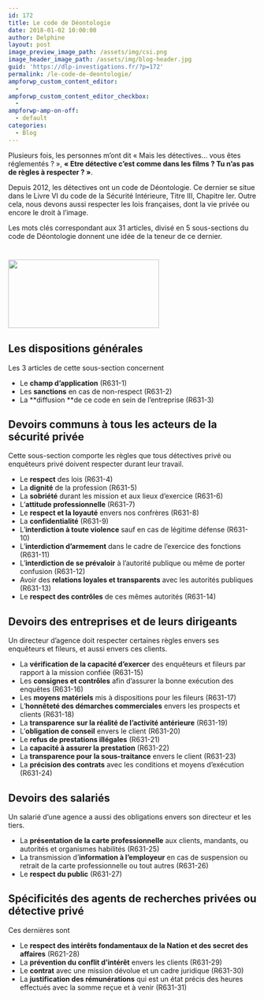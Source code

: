 ```yaml
---
id: 172
title: Le code de Déontologie
date: 2018-01-02 10:00:00
author: Delphine
layout: post
image_preview_image_path: /assets/img/csi.png
image_header_image_path: /assets/img/blog-header.jpg
guid: 'https://dlp-investigations.fr/?p=172'
permalink: /le-code-de-deontologie/
ampforwp_custom_content_editor:
  -
ampforwp_custom_content_editor_checkbox:
  -
ampforwp-amp-on-off:
  - default
categories:
  - Blog
---
```


Plusieurs fois, les personnes m’ont dit &laquo; Mais les d&eacute;tectives… vous &ecirc;tes r&eacute;glement&eacute;s ? &raquo;, **&laquo; Etre d&eacute;tective c’est comme dans les films ? Tu n’as pas de r&egrave;gles &agrave; respecter ? &raquo;**.

Depuis 2012, les d&eacute;tectives ont un code de D&eacute;ontologie. Ce dernier se situe dans le Livre VI du code de la S&eacute;curit&eacute; Int&eacute;rieure, Titre III, Chapitre Ier. Outre cela, nous devons aussi respecter les lois fran&ccedil;aises, dont la vie priv&eacute;e ou encore le droit &agrave; l’image.

Les mots cl&eacute;s correspondant aux 31 articles, divis&eacute; en 5 sous-sections du code de D&eacute;ontologie donnent une id&eacute;e de la teneur de ce dernier. <!--base32-c9gq6t9k68pp8vkhe4u78e1dc9gq6t9k68-base32-->

# <u><img class="wp-image-180 alignright" alt="" width="306" height="139" srcset="https://i2.wp.com/dlp-investigations.fr/wp-content/uploads/2017/12/csi.png?resize=300%2C136&amp;ssl=1 300w, https://i2.wp.com/dlp-investigations.fr/wp-content/uploads/2017/12/csi.png?w=334&amp;ssl=1 334w" sizes="(max-width: 306px) 100vw, 306px" data-recalc-dims="1" src="https://i2.wp.com/dlp-investigations.fr/wp-content/uploads/2017/12/csi.png?resize=306%2C139&amp;ssl=1" /></u>

## Les dispositions g&eacute;n&eacute;rales

Les 3 articles de cette sous-section concernent

* Le **champ d’application** (R631-1)
* Les **sanctions** en cas de non-respect (R631-2)
* La **diffusion&nbsp;**de ce code en sein de l’entreprise (R631-3)

## Devoirs communs &agrave; tous les acteurs de la s&eacute;curit&eacute; priv&eacute;e

Cette sous-section comporte les r&egrave;gles que tous d&eacute;tectives priv&eacute; ou enqu&ecirc;teurs priv&eacute; doivent respecter durant leur travail.

* Le **respect** des lois (R631-4)
* La **dignit&eacute;** de la profession (R631-5)
* La **sobri&eacute;t&eacute;** durant les mission et aux lieux d’exercice (R631-6)
* L’**attitude professionnelle** (R631-7)
* Le **respect et la loyaut&eacute;** envers nos confr&egrave;res (R631-8)
* La **confidentialit&eacute;** (R631-9)
* L’**interdiction &agrave; toute violence** sauf en cas de l&eacute;gitime d&eacute;fense (R631-10)
* L’**interdiction d’armement** dans le cadre de l’exercice des fonctions (R631-11)
* L’**interdiction de se pr&eacute;valoir** &agrave; l’autorit&eacute; publique ou m&ecirc;me de porter confusion (R631-12)
* Avoir des **relations loyales et transparents** avec les autorit&eacute;s publiques (R631-13)
* Le **respect des contr&ocirc;les** de ces m&ecirc;mes autorit&eacute;s (R631-14)

## Devoirs des entreprises et de leurs dirigeants

Un directeur d’agence doit respecter certaines r&egrave;gles envers ses enqu&ecirc;teurs et fileurs, et aussi envers ces clients.

* La **v&eacute;rification de la capacit&eacute; d’exercer** des enqu&ecirc;teurs et fileurs par rapport &agrave; la mission confi&eacute;e (R631-15)
* Les **consignes et contr&ocirc;les** afin d’assurer la bonne ex&eacute;cution des enqu&ecirc;tes (R631-16)
* Les **moyens mat&eacute;riels** mis &agrave; dispositions pour les fileurs (R631-17)
* L’**honn&ecirc;tet&eacute; des d&eacute;marches commerciales** envers les prospects et clients (R631-18)
* La **transparence** **sur la r&eacute;alit&eacute; de l’activit&eacute; ant&eacute;rieure** (R631-19)
* L’**obligation de conseil** envers le client (R631-20)
* Le **refus de prestations ill&eacute;gales** (R631-21)
* La **capacit&eacute; &agrave; assurer la prestation** (R631-22)
* La **transparence pour la sous-traitance** envers le client (R631-23)
* La **pr&eacute;cision des contrats** avec les conditions et moyens d’ex&eacute;cution (R631-24)

## Devoirs des salari&eacute;s

Un salari&eacute; d’une agence a aussi des obligations envers son directeur et les tiers.

* La **pr&eacute;sentation de la carte professionnelle** aux clients, mandants, ou autorit&eacute;s et organismes habilit&eacute;s (R631-25)
* La transmission d’**information &agrave; l’employeur** en cas de suspension ou retrait de la carte professionnelle ou tout autres (R631-26)
* Le **respect du public** (R631-27)

## Sp&eacute;cificit&eacute;s des agents de recherches priv&eacute;es ou d&eacute;tective priv&eacute;

Ces derni&egrave;res sont

* Le **respect des int&eacute;r&ecirc;ts fondamentaux de la Nation et des secret des affaires** (R621-28)
* La **pr&eacute;vention du conflit d’int&eacute;r&ecirc;t** envers les clients (R631-29)
* Le **contrat** avec une mission d&eacute;volue et un cadre juridique (R631-30)
* La **justification des r&eacute;mun&eacute;rations** qui est un &eacute;tat pr&eacute;cis des heures effectu&eacute;s avec la somme re&ccedil;ue et &agrave; venir (R631-31)